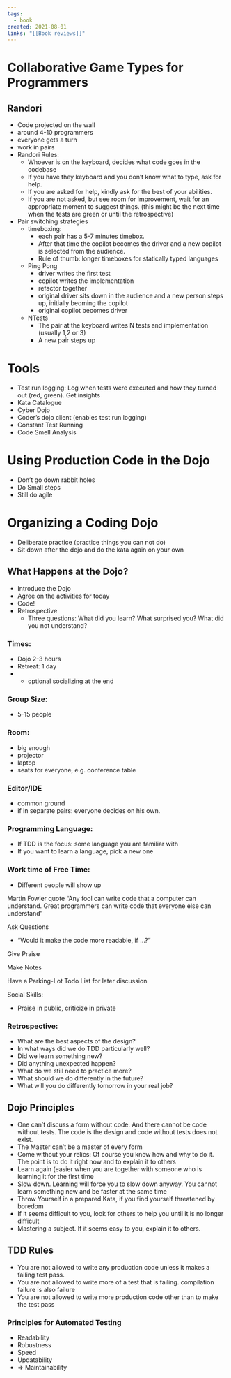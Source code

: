 ```yaml
---
tags:
  - book
created: 2021-08-01
links: "[[Book reviews]]"
---
```

# Collaborative Game Types for Programmers

## Randori

- Code projected on the wall
- around 4-10 programmers
- everyone gets a turn
- work in pairs
- Randori Rules:
    - Whoever is on the keyboard, decides what code goes in the codebase
    - If you have they keyboard and you don’t know what to type, ask for help.
    - If you are asked for help, kindly ask for the best of your abilities.
    - If you are not asked, but see room for improvement, wait for an appropriate moment to suggest things. (this might be the next time when the tests are green or until the retrospective)
- Pair switching strategies
    - timeboxing:
        - each pair has a 5-7 minutes timebox.
        - After that time the copilot becomes the driver and a new copilot is selected from the audience.
        - Rule of thumb: longer timeboxes for statically typed languages
    - Ping Pong
        - driver writes the first test
        - copilot writes the implementation
        - refactor together
        - original driver sits down in the audience and a new person steps up, initially beoming the copilot
        - original copilot becomes driver
    - NTests
        - The pair at the keyboard writes N tests and implementation (usually 1,2 or 3)
        - A new pair steps up

# Tools

- Test run logging: Log when tests were executed and how they turned out (red, green). Get insights
- Kata Catalogue
- Cyber Dojo
- Coder’s dojo client (enables test run logging)
- Constant Test Running
- Code Smell Analysis

# Using Production Code in the Dojo

- Don’t go down rabbit holes
- Do Small steps
- Still do agile

# Organizing a Coding Dojo

- Deliberate practice (practice things you can not do)
- Sit down after the dojo and do the kata again on your own

## What Happens at the Dojo?

- Introduce the Dojo
- Agree on the activities for today
- Code!
- Retrospective
    - Three questions: What did you learn? What surprised you? What did you not understand?

### Times:

- Dojo 2-3 hours
- Retreat: 1 day
- - optional socializing at the end

### Group Size:

- 5-15 people

### Room:

- big enough
- projector
- laptop
- seats for everyone, e.g. conference table

### Editor/IDE

- common ground
- if in separate pairs: everyone decides on his own.

### Programming Language:

- If TDD is the focus: some language you are familiar with
- If you want to learn a language, pick a new one

### Work time of Free Time:

- Different people will show up

Martin Fowler quote “Any fool can write code that a computer can understand. Great programmers can write code that everyone else can understand”

Ask Questions

- “Would it make the code more readable, if …?”

Give Praise

Make Notes

Have a Parking-Lot Todo List for later discussion

Social Skills:
- Praise in public, criticize in private

### Retrospective:

- What are the best aspects of the design?
- In what ways did we do TDD particularly well?
- Did we learn something new?
- Did anything unexpected happen?
- What do we still need to practice more?
- What should we do differently in the future?
- What will you do differently tomorrow in your real job?

## Dojo Principles

- One can’t discuss a form without code. And there cannot be code without tests. The code is the design and code without tests does not exist.
- The Master can’t be a master of every form
- Come without your relics: Of course you know how and why to do it. The point is to do it right now and to explain it to others
- Learn again (easier when you are together with someone who is learning it for the first time
- Slow down. Learning will force you to slow down anyway. You cannot learn something new and be faster at the same time
- Throw Yourself in a prepared Kata, if you find yourself threatened by boredom
- If it seems difficult to you, look for others to help you until it is no longer difficult
- Mastering a subject. If it seems easy to you, explain it to others.

## TDD Rules

- You are not allowed to write any production code unless it makes a failing test pass.
- You are not allowed to write more of a test that is failing. compilation failure is also failure
- You are not allowed to write more production code other than to make the test pass

### Principles for Automated Testing

- Readability
- Robustness
- Speed
- Updatability
- => Maintainability
